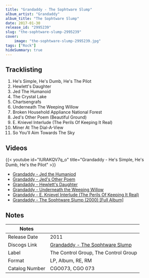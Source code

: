 ```yaml
---
title: "Grandaddy - The Sophtware Slump"
album_artist: "Grandaddy"
album_title: "The Sophtware Slump"
date: 2017-01-30
release_id: "2995239"
slug: "the-sophtware-slump-2995239"
cover:
    image: "the-sophtware-slump-2995239.jpg"
tags: ["Rock"]
hideSummary: true
---
```


## Tracklisting
1. He's Simple, He's Dumb, He's The Pilot
2. Hewlett's Daughter
3. Jed The Humanoid
4. The Crystal Lake
5. Chartsengrafs
6. Underneath The Weeping Willow
7. Broken Household Appliance National Forest
8. Jed's Other Poem (Beautiful Ground)
9. E. Knievel Interlude (The Perils Of Keeping It Real)
10. Miner At The Dial-A-View
11. So You'll Aim Towards The Sky

## Videos
{{< youtube id="IURAKQV7q_o" title="Grandaddy - He's Simple, He's Dumb, He's the Pilot" >}}
- [Grandaddy - Jed the Humaniod](https://www.youtube.com/watch?v=veqZc8pNz-4)
- [Grandaddy - Jed's Other Poem](https://www.youtube.com/watch?v=QoyLvXQFbWE)
- [Grandaddy - Hewlett's Daughter](https://www.youtube.com/watch?v=5OYwjvnabM8)
- [Grandaddy - Underneath the Weeping Willow](https://www.youtube.com/watch?v=uYeNZkqCWHw)
- [Grandaddy - E. Knievel Interlude (The Perils Of Keeping It Real)](https://www.youtube.com/watch?v=YqEIsiF95Lc)
- [Grandaddy - The Sophtware Slump (2000) [Full Album]](https://www.youtube.com/watch?v=RIGqUy8gzGY)

## Notes

| Notes          |             |
| ---------------| ----------- |
| Release Date   | 2011 |
| Discogs Link   | [Grandaddy - The Sophtware Slump](https://www.discogs.com/release/2995239) |
| Label          | The Control Group, The Control Group |
| Format         | LP, Album, RE, RM |
| Catalog Number | CGO073, CGO 073 |


